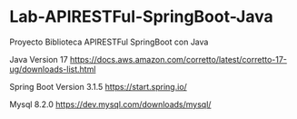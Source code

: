 # Lab-APIRESTFul-SpringBoot-Java
Proyecto Biblioteca APIRESTFul SpringBoot con Java

Java
Version 17
https://docs.aws.amazon.com/corretto/latest/corretto-17-ug/downloads-list.html

Spring Boot
Version 3.1.5
https://start.spring.io/

Mysql 8.2.0
https://dev.mysql.com/downloads/mysql/


